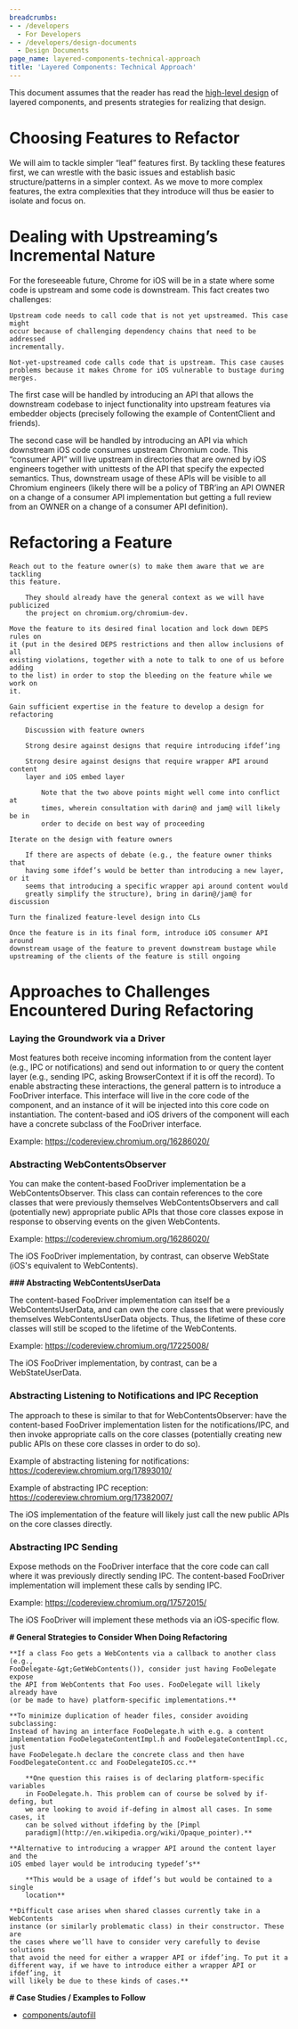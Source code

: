 ```yaml
---
breadcrumbs:
- - /developers
  - For Developers
- - /developers/design-documents
  - Design Documents
page_name: layered-components-technical-approach
title: 'Layered Components: Technical Approach'
---
```


This document assumes that the reader has read the [high-level
design](http://www.chromium.org/developers/design-documents/layered-components-design)
of layered components, and presents strategies for realizing that design.

# Choosing Features to Refactor

We will aim to tackle simpler “leaf” features first. By tackling these features
first, we can wrestle with the basic issues and establish basic
structure/patterns in a simpler context. As we move to more complex features,
the extra complexities that they introduce will thus be easier to isolate and
focus on.

# Dealing with Upstreaming’s Incremental Nature

For the foreseeable future, Chrome for iOS will be in a state where some code is
upstream and some code is downstream. This fact creates two challenges:

    Upstream code needs to call code that is not yet upstreamed. This case might
    occur because of challenging dependency chains that need to be addressed
    incrementally.

    Not-yet-upstreamed code calls code that is upstream. This case causes
    problems because it makes Chrome for iOS vulnerable to bustage during
    merges.

The first case will be handled by introducing an API that allows the downstream
codebase to inject functionality into upstream features via embedder objects
(precisely following the example of ContentClient and friends).

The second case will be handled by introducing an API via which downstream iOS
code consumes upstream Chromium code. This “consumer API” will live upstream in
directories that are owned by iOS engineers together with unittests of the API
that specify the expected semantics. Thus, downstream usage of these APIs will
be visible to all Chromium engineers (likely there will be a policy of TBR’ing
an API OWNER on a change of a consumer API implementation but getting a full
review from an OWNER on a change of a consumer API definition).

# Refactoring a Feature

    Reach out to the feature owner(s) to make them aware that we are tackling
    this feature.

        They should already have the general context as we will have publicized
        the project on chromium.org/chromium-dev.

    Move the feature to its desired final location and lock down DEPS rules on
    it (put in the desired DEPS restrictions and then allow inclusions of all
    existing violations, together with a note to talk to one of us before adding
    to the list) in order to stop the bleeding on the feature while we work on
    it.

    Gain sufficient expertise in the feature to develop a design for refactoring

        Discussion with feature owners

        Strong desire against designs that require introducing ifdef’ing

        Strong desire against designs that require wrapper API around content
        layer and iOS embed layer

            Note that the two above points might well come into conflict at
            times, wherein consultation with darin@ and jam@ will likely be in
            order to decide on best way of proceeding

    Iterate on the design with feature owners

        If there are aspects of debate (e.g., the feature owner thinks that
        having some ifdef’s would be better than introducing a new layer, or it
        seems that introducing a specific wrapper api around content would
        greatly simplify the structure), bring in darin@/jam@ for discussion

    Turn the finalized feature-level design into CLs

    Once the feature is in its final form, introduce iOS consumer API around
    downstream usage of the feature to prevent downstream bustage while
    upstreaming of the clients of the feature is still ongoing

# Approaches to Challenges Encountered During Refactoring

### Laying the Groundwork via a Driver

Most features both receive incoming information from the content layer (e.g.,
IPC or notifications) and send out information to or query the content layer
(e.g., sending IPC, asking BrowserContext if it is off the record). To enable
abstracting these interactions, the general pattern is to introduce a FooDriver
interface. This interface will live in the core code of the component, and an
instance of it will be injected into this core code on instantiation. The
content-based and iOS drivers of the component will each have a concrete
subclass of the FooDriver interface.

Example: <https://codereview.chromium.org/16286020/>

### Abstracting WebContentsObserver

You can make the content-based FooDriver implementation be a
WebContentsObserver. This class can contain references to the core classes that
were previously themselves WebContentsObservers and call (potentially new)
appropriate public APIs that those core classes expose in response to observing
events on the given WebContents.

Example: <https://codereview.chromium.org/16286020/>

The iOS FooDriver implementation, by contrast, can observe WebState (iOS's
equivalent to WebContents).

**### Abstracting WebContentsUserData**

The content-based FooDriver implementation can itself be a WebContentsUserData,
and can own the core classes that were previously themselves WebContentsUserData
objects. Thus, the lifetime of these core classes will still be scoped to the
lifetime of the WebContents.

Example: <https://codereview.chromium.org/17225008/>

The iOS FooDriver implementation, by contrast, can be a WebStateUserData.

### Abstracting Listening to Notifications and IPC Reception

The approach to these is similar to that for WebContentsObserver: have the
content-based FooDriver implementation listen for the notifications/IPC, and
then invoke appropriate calls on the core classes (potentially creating new
public APIs on these core classes in order to do so).

Example of abstracting listening for notifications:
<https://codereview.chromium.org/17893010/>

Example of abstracting IPC reception:
<https://codereview.chromium.org/17382007/>

The iOS implementation of the feature will likely just call the new public APIs
on the core classes directly.

### Abstracting IPC Sending

Expose methods on the FooDriver interface that the core code can call where it
was previously directly sending IPC. The content-based FooDriver implementation
will implement these calls by sending IPC.

Example: <https://codereview.chromium.org/17572015/>

The iOS FooDriver will implement these methods via an iOS-specific flow.

**# General Strategies to Consider When Doing Refactoring**

    **If a class Foo gets a WebContents via a callback to another class (e.g.,
    FooDelegate-&gt;GetWebContents()), consider just having FooDelegate expose
    the API from WebContents that Foo uses. FooDelegate will likely already have
    (or be made to have) platform-specific implementations.**

    **To minimize duplication of header files, consider avoiding subclassing:
    Instead of having an interface FooDelegate.h with e.g. a content
    implementation FooDelegateContentImpl.h and FooDelegateContentImpl.cc, just
    have FooDelegate.h declare the concrete class and then have
    FoodDelegateContent.cc and FooDelegateIOS.cc.**

        **One question this raises is of declaring platform-specific variables
        in FooDelegate.h. This problem can of course be solved by if-defing, but
        we are looking to avoid if-defing in almost all cases. In some cases, it
        can be solved without ifdefing by the [Pimpl
        paradigm](http://en.wikipedia.org/wiki/Opaque_pointer).**

    **Alternative to introducing a wrapper API around the content layer and the
    iOS embed layer would be introducing typedef’s**

        **This would be a usage of ifdef’s but would be contained to a single
        location**

    **Difficult case arises when shared classes currently take in a WebContents
    instance (or similarly problematic class) in their constructor. These are
    the cases where we’ll have to consider very carefully to devise solutions
    that avoid the need for either a wrapper API or ifdef’ing. To put it a
    different way, if we have to introduce either a wrapper API or ifdef’ing, it
    will likely be due to these kinds of cases.**

**# Case Studies / Examples to Follow**

*   [components/autofill](/developers/design-documents/layered-components-technical-approach/making-autofill-into-a-layered-component)
